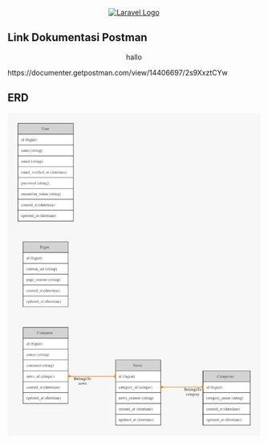 <p align="center"><a href="https://laravel.com" target="_blank"><img src="https://raw.githubusercontent.com/laravel/art/master/logo-lockup/5%20SVG/2%20CMYK/1%20Full%20Color/laravel-logolockup-cmyk-red.svg" width="400" alt="Laravel Logo"></a></p>

## Link Dokumentasi Postman

<p align="center">hallo<a href="https://documenter.getpostman.com/view/14406697/2s9XxztCYw"></a></p>

<p>https://documenter.getpostman.com/view/14406697/2s9XxztCYw</p>

## ERD 

<img src="ERD.png">
